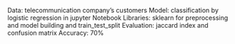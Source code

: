 Data: telecommunication company’s customers
Model: classification by logistic regression in
jupyter Notebook
Libraries: sklearn for preprocessing and model
building and train_test_split
Evaluation: jaccard index and confusion matrix
Accuracy: 70%
